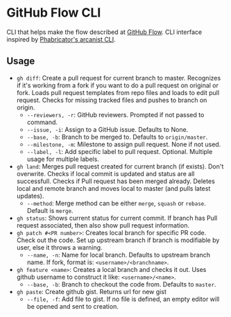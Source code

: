 # GitHub Flow CLI

CLI that helps make the flow described at [GitHub Flow](https://guides.github.com/introduction/flow/). CLI interface inspired by [Phabricator's arcanist CLI](https://github.com/phacility/arcanist).

## Usage

- `gh diff`: Create a pull request for current branch to master. Recognizes if it's working from a fork if you want to do a pull request on original or fork. Loads pull request templates from repo files and loads to edit pull request. Checks for missing tracked files and pushes to branch on origin.
    - `--reviewers, -r`: GitHub reviewers. Prompted if not passed to command.
    - `--issue, -i`: Assign to a GitHub issue. Defaults to None.
    - `--base, -b`: Branch to be merged to. Defaults to `origin/master`.
    - `--milestone, -m`: Milestone to assign pull request. None if not used.
    - `--label, -l`: Add specific label to pull request. Optional. Multiple usage for multiple labels.
- `gh land`: Merges pull request created for current branch (if exists). Don't overwrite. Checks if local commit is updated and status are all successfull. Checks if Pull request has been merged already. Deletes local and remote branch and moves local to master (and pulls latest updates).
    - `--method`: Merge method can be either `merge`, `squash` or `rebase`. Default is `merge`.
- `gh status`: Shows current status for current commit. If branch has Pull request associated, then also show pull request information.
- `gh patch #<PR number>`: Creates local branch for specific PR code. Check out the code. Set up upstream branch if branch is modifiable by user, else it throws a warning.
    - `--name, -n`: Name for local branch. Defaults to upstream branch name. If fork, format is: `<username>/<branchname>`.
- `gh feature <name>`: Creates a local branch and checks it out. Uses github username to construct it like: `<username>/<name>`.
    - `--base, -b`: Branch to checkout the code from. Defaults to `master`.
- `gh paste`: Create github gist. Returns url for new gist
    - `--file, -f`: Add file to gist. If no file is defined, an empty editor will be opened and sent to creation.
